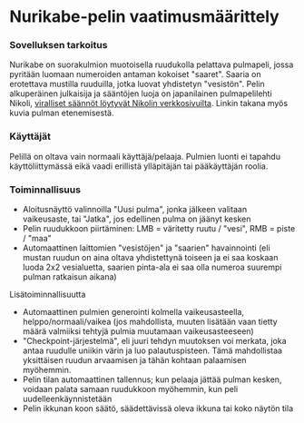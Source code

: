 # Nurikabe-pelin vaatimusmäärittely

### Sovelluksen tarkoitus
Nurikabe on suorakulmion muotoisella ruudukolla pelattava pulmapeli, jossa pyritään luomaan numeroiden antaman kokoiset "saaret". Saaria on erotettava mustilla ruuduilla, jotka luovat yhdistetyn "vesistön". Pelin alkuperäinen julkaisija ja sääntöjen luoja on japanilainen pulmapelilehti Nikoli, [viralliset säännöt löytyvät Nikolin verkkosivuilta](https://www.nikoli.co.jp/en/puzzles/nurikabe/). Linkin takana myös kuvia pulman etenemisestä.

### Käyttäjät
Pelillä on oltava vain normaali käyttäjä/pelaaja. Pulmien luonti ei tapahdu käyttöliittymässä eikä vaadi erillistä ylläpitäjän tai pääkäyttäjän roolia.

### Toiminnallisuus
- Aloitusnäyttö valinnoilla "Uusi pulma", jonka jälkeen valitaan vaikeusaste, tai "Jatka", jos edellinen pulma on jäänyt kesken
- Pelin ruudukkoon piirtäminen: LMB = väritetty ruutu / "vesi", RMB = piste / "maa"
- Automaattinen laittomien "vesistöjen" ja "saarien" havainnointi (eli mustan ruudun on aina oltava yhdistettynä toiseen ja ei saa koskaan luoda 2x2 vesialuetta, saarien pinta-ala ei saa olla numeroa suurempi pulman ratkaisun aikana)

Lisätoiminnallisuutta
- Automaattinen pulmien generointi kolmella vaikeusasteella, helppo/normaali/vaikea (jos mahdollista, muuten lisätään vaan tietty määrä valmiiksi tehtyjä pulmia muutamaan vaikeusasteeseen)
- "Checkpoint-järjestelmä", eli juuri tehdyn muutoksen voi merkata, joka antaa ruudulle uniikin värin ja luo palautuspisteen. Tämä mahdollistaa yksittäisen ruudun arvaamisen ja tähän kohtaan palaamisen myöhemmin.
- Pelin tilan automaattinen tallennus; kun pelaaja jättää pulman kesken, voidaan palata samaan ruudukkoon myöhemmin, kun peli uudelleenkäynnistetään
- Pelin ikkunan koon säätö, säädettävissä oleva ikkuna tai koko näytön tila
